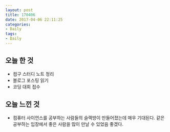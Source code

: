 ```yaml
---
layout: post
title: 170406
date: 2017-04-06 22:11:25
categories:
- Daily
tags:
- Daily
---
```


## 오늘 한 것

*   컴구 스터디 노트 정리
*   블로그 포스팅 읽기
*   코딩 대회 접수



## 오늘 느낀 것

*   컴퓨터 사이언스를 공부하는 사람들의 슬랙방이 만들어졌는데 매우 기대된다. 같은 공부하는 입장에서 좋은 사람을 많이 만날 수 있었음 좋겠다.



